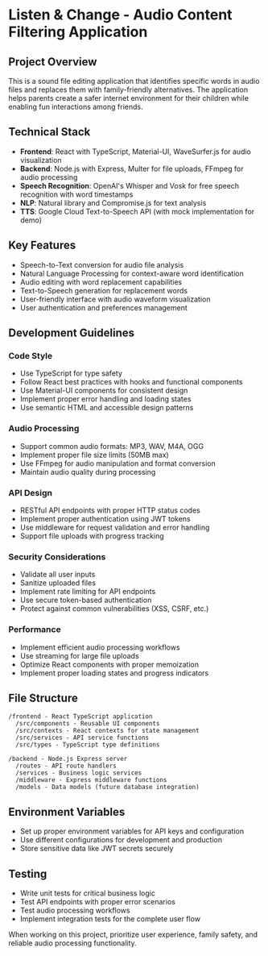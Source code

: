 <!-- Use this file to provide workspace-specific custom instructions to Copilot. For more details, visit https://code.visualstudio.com/docs/copilot/copilot-customization#_use-a-githubcopilotinstructionsmd-file -->

# Listen & Change - Audio Content Filtering Application

## Project Overview
This is a sound file editing application that identifies specific words in audio files and replaces them with family-friendly alternatives. The application helps parents create a safer internet environment for their children while enabling fun interactions among friends.

## Technical Stack
- **Frontend**: React with TypeScript, Material-UI, WaveSurfer.js for audio visualization
- **Backend**: Node.js with Express, Multer for file uploads, FFmpeg for audio processing
- **Speech Recognition**: OpenAI's Whisper and Vosk for free speech recognition with word timestamps
- **NLP**: Natural library and Compromise.js for text analysis
- **TTS**: Google Cloud Text-to-Speech API (with mock implementation for demo)

## Key Features
- Speech-to-Text conversion for audio file analysis
- Natural Language Processing for context-aware word identification
- Audio editing with word replacement capabilities
- Text-to-Speech generation for replacement words
- User-friendly interface with audio waveform visualization
- User authentication and preferences management

## Development Guidelines

### Code Style
- Use TypeScript for type safety
- Follow React best practices with hooks and functional components
- Use Material-UI components for consistent design
- Implement proper error handling and loading states
- Use semantic HTML and accessible design patterns

### Audio Processing
- Support common audio formats: MP3, WAV, M4A, OGG
- Implement proper file size limits (50MB max)
- Use FFmpeg for audio manipulation and format conversion
- Maintain audio quality during processing

### API Design
- RESTful API endpoints with proper HTTP status codes
- Implement proper authentication using JWT tokens
- Use middleware for request validation and error handling
- Support file uploads with progress tracking

### Security Considerations
- Validate all user inputs
- Sanitize uploaded files
- Implement rate limiting for API endpoints
- Use secure token-based authentication
- Protect against common vulnerabilities (XSS, CSRF, etc.)

### Performance
- Implement efficient audio processing workflows
- Use streaming for large file uploads
- Optimize React components with proper memoization
- Implement proper loading states and progress indicators

## File Structure
```
/frontend - React TypeScript application
  /src/components - Reusable UI components
  /src/contexts - React contexts for state management
  /src/services - API service functions
  /src/types - TypeScript type definitions

/backend - Node.js Express server
  /routes - API route handlers
  /services - Business logic services
  /middleware - Express middleware functions
  /models - Data models (future database integration)
```

## Environment Variables
- Set up proper environment variables for API keys and configuration
- Use different configurations for development and production
- Store sensitive data like JWT secrets securely

## Testing
- Write unit tests for critical business logic
- Test API endpoints with proper error scenarios
- Test audio processing workflows
- Implement integration tests for the complete user flow

When working on this project, prioritize user experience, family safety, and reliable audio processing functionality.
